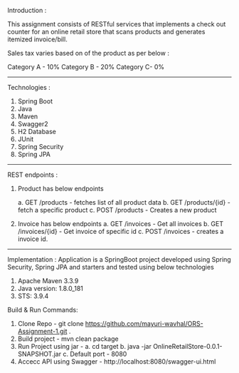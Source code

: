 Introduction :

This assignment consists of RESTful services that implements a check out counter for an online retail store that scans products and generates itemized invoice/bill.

Sales tax varies based on of the product as per below : 

Category A - 10%
Category B - 20%
Category C- 0%
************************************************************************************************************************************
Technologies : 
1. Spring Boot
2. Java  
3. Maven 
4. Swagger2
5. H2 Database
6. JUnit
7. Spring Security
8. Spring JPA
***********************************************************************************************************************************
REST endpoints : 
1. Product has below endpoints

	a. GET /products - fetches list of all product data
	b. GET /products/{id} - fetch a specific product
	c. POST /products - Creates a new product

2. Invoice has below endpoints
	a. GET /invoices - Get all invoices
	b. GET /invoices/{id} - Get invoice of specific id
	c. POST /invoices - creates a invoice id.
***********************************************************************************************************************************
Implementation : 
Application is a SpringBoot project developed using Spring Security, Spring JPA and starters and tested using below technologies

1. Apache Maven 3.3.9
2. Java version: 1.8.0_181
3. STS: 3.9.4

Build & Run Commands:
1. Clone Repo  - git clone https://github.com/mayuri-wavhal/ORS-Assignment-1.git .
2. Build project - mvn clean package
3. Run Project using jar - 
    a. cd target
    b. java -jar OnlineRetailStore-0.0.1-SNAPSHOT.jar
    c. Default port - 8080
4. Accecc API using Swagger - http://localhost:8080/swagger-ui.html


